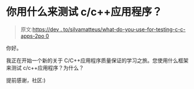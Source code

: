 # 你用什么来测试 c/c++应用程序？

> 原文:[https://dev . to/silvamatteus/what-do-you-use-for-testing-c-c-apps-2po 0](https://dev.to/silvamatteus/what-do-you-use-for-testing-c-c-apps-2op0)

你好。

我正在开始一个新的关于 C/C++应用程序质量保证的学习之旅。您使用什么框架来测试 c/c++应用程序？为什么？

提前感谢，社区:)